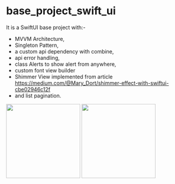 # base_project_swift_ui
It is a SwiftUI base project with:-
  - MVVM Architecture,
  - Singleton Pattern,
  - a custom api dependency with combine,
  - api error handling,
  - class Alerts to show alert from anywhere,
  - custom font view builder
  - Shimmer View implemented from article https://medium.com/@Mary_Dort/shimmer-effect-with-swiftui-cbe02946c12f
  - and list pagination.

<img width="200" src="https://user-images.githubusercontent.com/71075740/184130543-6c2498cf-11c5-4f7f-918c-32603df72d1b.png"> <img width="200" src="https://user-images.githubusercontent.com/71075740/184130565-2928da9f-7026-48f3-b1cd-bb85498f76bd.png">
